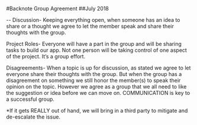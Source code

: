 #Backnote Group Agreement
##July 2018

--
Discussion- Keeping everything open, when someone has an idea to share or a thought we agree to let the member speak and share their thoughts with the group. 

Project Roles- Everyone will have a part in the group and will be sharing tasks to build our app. Not one person will be taking control of one aspect of the project. It’s a group effort. 

Disagreements- When a topic is up for discussion, as stated we agree to let everyone share their thoughts with the group. But when the group has a disagreement on something we still honor the member(s) to speak their opinion on the topic. However we agree as a group that we all need to like the suggestion or idea before we can move on. 
COMMUNICATION is key to a successful group. 

*If it gets REALLY out of hand, we will bring in a third party to mitigate and de-escalate the issue.

